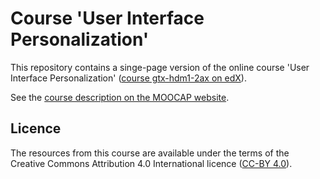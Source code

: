 # Course 'User Interface Personalization'

This repository contains a singe-page version of the online course 'User Interface Personalization' 
([course gtx-hdm1-2ax on edX](https://www.edx.org/course/user-interface-ui-personalization-mitx-hdm1-2ax)).

See the [course description on the MOOCAP website](https://moocap.gpii.eu/?p=762).


## Licence

The resources from this course are available under the terms of the 
Creative Commons Attribution 4.0 International licence ([CC-BY 4.0](https://creativecommons.org/licenses/by/4.0/)).
